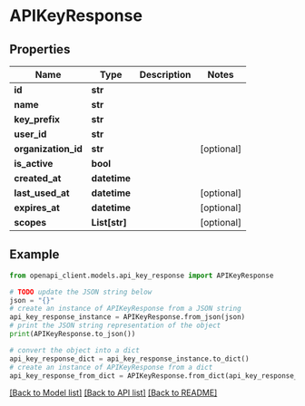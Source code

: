 # APIKeyResponse


## Properties

Name | Type | Description | Notes
------------ | ------------- | ------------- | -------------
**id** | **str** |  | 
**name** | **str** |  | 
**key_prefix** | **str** |  | 
**user_id** | **str** |  | 
**organization_id** | **str** |  | [optional] 
**is_active** | **bool** |  | 
**created_at** | **datetime** |  | 
**last_used_at** | **datetime** |  | [optional] 
**expires_at** | **datetime** |  | [optional] 
**scopes** | **List[str]** |  | [optional] 

## Example

```python
from openapi_client.models.api_key_response import APIKeyResponse

# TODO update the JSON string below
json = "{}"
# create an instance of APIKeyResponse from a JSON string
api_key_response_instance = APIKeyResponse.from_json(json)
# print the JSON string representation of the object
print(APIKeyResponse.to_json())

# convert the object into a dict
api_key_response_dict = api_key_response_instance.to_dict()
# create an instance of APIKeyResponse from a dict
api_key_response_from_dict = APIKeyResponse.from_dict(api_key_response_dict)
```
[[Back to Model list]](../README.md#documentation-for-models) [[Back to API list]](../README.md#documentation-for-api-endpoints) [[Back to README]](../README.md)


